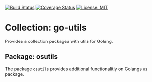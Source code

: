 [![Build Status](https://travis-ci.org/rebel-l/go-utils.svg?branch=master)](https://travis-ci.org/rebel-l/go-utils) 
[![Coverage Status](https://coveralls.io/repos/github/rebel-l/go-utils/badge.svg?branch=master)](https://coveralls.io/github/rebel-l/go-utils?branch=master)
[![License: MIT](https://img.shields.io/badge/License-MIT-yellow.svg)](https://opensource.org/licenses/MIT)

# Collection: go-utils
Provides a collection packages with utils for Golang.

## Package: osutils
The package `osutils` provides additional functionalitly on Golangs `os` package.
